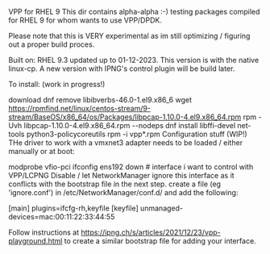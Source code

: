 VPP for RHEL 9
This dir contains alpha-alpha :-) testing packages compiled for RHEL 9 for whom wants to use VPP/DPDK.

Please note that this is VERY experimental as im still optimizing / figuring out a proper build proces.

Built on: RHEL 9.3 updated up to 01-12-2023. This version is with the native linux-cp. A new version with IPNG's control plugin will be build later.

To install: (work in progress!)

download
dnf remove libibverbs-46.0-1.el9.x86_6
wget https://rpmfind.net/linux/centos-stream/9-stream/BaseOS/x86_64/os/Packages/libpcap-1.10.0-4.el9.x86_64.rpm
rpm -Uvh libpcap-1.10.0-4.el9.x86_64.rpm --nodeps
dnf install libffi-devel net-tools python3-policycoreutils
rpm -i vpp*.rpm
Configuration stuff (WIP!)
THe driver to work with a vmxnet3 adapter needs to be loaded / either manually or at boot:

modprobe vfio-pci
ifconfig ens192 down # interface i want to control with VPP/LCPNG
Disable / let NetworkManager ignore this interface as it conflicts with the bootstrap file in the next step.
create a file (eg 'ignore.conf') in /etc/NetworkManager/conf.d/ and add the following:

[main] plugins=ifcfg-rh,keyfile [keyfile] unmanaged-devices=mac:00:11:22:33:44:55

Follow instructions at https://ipng.ch/s/articles/2021/12/23/vpp-playground.html to create a similar bootstrap file for adding your interface.
